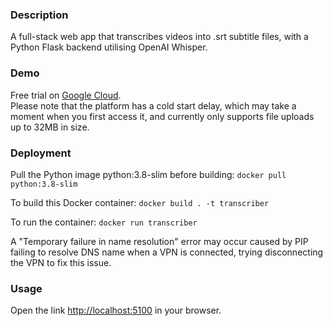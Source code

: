 ### Description
A full-stack web app that transcribes videos into .srt subtitle files, with a Python Flask backend utilising OpenAI Whisper.

### Demo
Free trial on [Google Cloud](https://transcriber-810769139906.europe-west2.run.app). <br>
Please note that the platform has a cold start delay, which may take a moment when you first access it, and currently only supports file uploads up to 32MB in size. 


### Deployment
Pull the Python image python:3.8-slim before building: `docker pull python:3.8-slim` <br> 

To build this Docker container: `docker build . -t transcriber` <br>

To run the container: `docker run transcriber`

A "Temporary failure in name resolution" error may occur caused by PIP failing to resolve DNS name when a VPN is connected, trying disconnecting the VPN to fix this issue.

### Usage
Open the link [http://localhost:5100](http://localhost:5100) in your browser.
